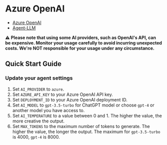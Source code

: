 # Azure OpenAI
- [Azure OpenAI](https://learn.microsoft.com/en-us/azure/cognitive-services/openai/concepts/models)
- [Agent-LLM](https://github.com/Josh-XT/Agent-LLM)

⚠️ **Please note that using some AI providers, such as OpenAI's API, can be expensive. Monitor your usage carefully to avoid incurring unexpected costs. We're NOT responsible for your usage under any circumstance.**

## Quick Start Guide
### Update your agent settings
1. Set `AI_PROVIDER` to `azure`.
2. Set `AZURE_API_KEY` to your Azure OpenAI API key.
3. Set `DEPLOYMENT_ID` to your Azure OpenAI deployment ID.
4. Set `AI_MODEL` to `gpt-3.5-turbo` for ChatGPT model or choose `gpt-4` or another model you have access to.
5. Set `AI_TEMPERATURE` to a value between 0 and 1. The higher the value, the more creative the output.
6. Set `MAX_TOKENS` to the maximum number of tokens to generate. The higher the value, the longer the output.  The maximum for `gpt-3.5-turbo` is 4000, `gpt-4` is 8000.


